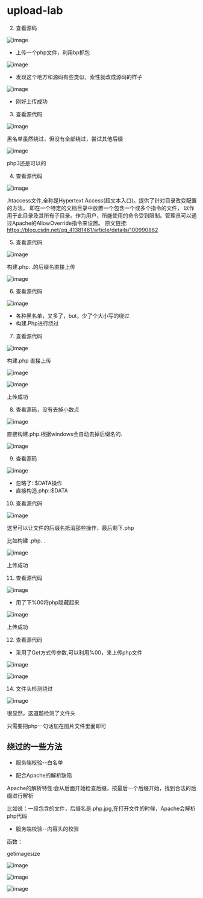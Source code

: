 # upload-lab
2. 查看源码

![image](https://user-images.githubusercontent.com/76896357/114292010-3c3c9880-9abe-11eb-92a2-03e3e6d93e70.png)

* 上传一个php文件，利用bp抓包

![image](https://user-images.githubusercontent.com/76896357/114292062-9a697b80-9abe-11eb-8b46-cc15ba5ad72f.png)

* 发现这个地方和源码有些类似，索性就改成源码的样子

![image](https://user-images.githubusercontent.com/76896357/114292083-bcfb9480-9abe-11eb-9a03-2715d212d74e.png)

* 刚好上传成功

3. 查看源代码

![image](https://user-images.githubusercontent.com/76896357/114292260-d9e49780-9abf-11eb-9a67-aff585598602.png)

黑名单虽然绕过，但没有全部绕过，尝试其他后缀

![image](https://user-images.githubusercontent.com/76896357/114292377-abb38780-9ac0-11eb-8901-500be4f1f457.png)

php3还是可以的

4. 查看源代码

![image](https://user-images.githubusercontent.com/76896357/114292501-752a3c80-9ac1-11eb-9b60-f515bb580a24.png)

.htaccess文件,全称是Hypertext Access(超文本入口)。提供了针对目录改变配置的方法， 即在一个特定的文档目录中放置一个包含一个或多个指令的文件， 以作用于此目录及其所有子目录。作为用户，所能使用的命令受到限制。管理员可以通过Apache的AllowOverride指令来设置。
原文链接:
  https://blog.csdn.net/qq_41381461/article/details/100990862
  
5. 查看源代码

![image](https://user-images.githubusercontent.com/76896357/114293312-a3ab1600-9ac7-11eb-8fdc-d60717f18781.png)

构建.php. .的后缀名直接上传

![image](https://user-images.githubusercontent.com/76896357/114293351-ecfb6580-9ac7-11eb-960f-9f878f0a5a44.png)

  
6. 查看源代码

![image](https://user-images.githubusercontent.com/76896357/114293148-524e5700-9ac6-11eb-881e-28deea048f1a.png)

* 各种黑名单，又多了，but，少了个大小写的绕过
* 构建.Php进行绕过

7. 查看源代码

![image](https://user-images.githubusercontent.com/76896357/114293377-3350c480-9ac8-11eb-8713-504770fab9ac.png)

构建.php 直接上传

![image](https://user-images.githubusercontent.com/76896357/114293465-c853bd80-9ac8-11eb-826e-586f3a621efd.png)


![image](https://user-images.githubusercontent.com/76896357/114293157-7c077e00-9ac6-11eb-82d3-f7c4184cf647.png)

上传成功


8. 查看源码，没有去掉小数点

![image](https://user-images.githubusercontent.com/76896357/114297735-f515ce00-9ae4-11eb-8ea2-43ed44c826a2.png)

直接构建.php.根据windows会自动去掉后缀名的.

![image](https://user-images.githubusercontent.com/76896357/114297786-4cb43980-9ae5-11eb-8192-9794013013ed.png)

9. 查看源码

![image](https://user-images.githubusercontent.com/76896357/114297808-66558100-9ae5-11eb-935a-8210900e361c.png)

* 忽略了::$DATA操作
* 直接构造.php::$DATA

10. 查看源代码

![image](https://user-images.githubusercontent.com/76896357/114297869-c0564680-9ae5-11eb-9175-034f2ab2af30.png)

这里可以让文件的后缀名抵消那些操作，最后剩下.php

比如构建 .php. .

![image](https://user-images.githubusercontent.com/76896357/114297900-eed42180-9ae5-11eb-9760-a66f94062e29.png)

上传成功

11. 查看源代码

![image](https://user-images.githubusercontent.com/76896357/114297943-4d999b00-9ae6-11eb-83dc-5ac07316a4fe.png)

* 用了下%00将php隐藏起来

![image](https://user-images.githubusercontent.com/76896357/114298064-019b2600-9ae7-11eb-997e-b4c527556ec7.png)

上传成功

12. 查看源代码

* 采用了Get方式传参数,可以利用%00，来上传php文件

![image](https://user-images.githubusercontent.com/76896357/115813096-236ca500-a425-11eb-9b59-03402c717734.png)

![image](https://user-images.githubusercontent.com/76896357/115813195-52831680-a425-11eb-919c-6e12998b439d.png)


14. 文件头检测绕过

![image](https://user-images.githubusercontent.com/76896357/115815138-ff12c780-a428-11eb-9362-51a1cf985d26.png)

很显然，这道题检测了文件头

只需要把php一句话加在图片文件里面即可


## 绕过的一些方法

* 服务端校验--白名单

- 配合Apache的解析缺陷 

Apache的解析特性:会从后面开始检查后缀，按最后一个后缀开始，找到合法的后缀进行解析

比如说：一段包含<?php @eval($_POST['cmd']);?>的文件，后缀名是.php.jpg,在打开文件的时候，Apache会解析php代码


* 服务端校验--内容头的校验

函数：

getimagesize

![image](https://user-images.githubusercontent.com/76896357/115867805-2049d700-a46e-11eb-88da-411f9b5fe10d.png)


![image](https://user-images.githubusercontent.com/76896357/115867855-2f308980-a46e-11eb-92b8-479efeeaf7e6.png)


![image](https://user-images.githubusercontent.com/76896357/115867889-38b9f180-a46e-11eb-9020-6819f5bc0dca.png)



